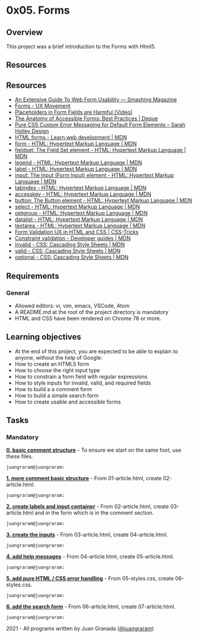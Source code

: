 # 0x05. Forms

## Overview
This project was a brief introduction to the Forms with Html5.

## Resources
## Resources
* [An Extensive Guide To Web Form Usability — Smashing Magazine](https://www.smashingmagazine.com/2011/11/extensive-guide-web-form-usability/)
* [Forms - UX Movement](https://uxmovement.com/category/forms/)
* [Placeholders in Form Fields are Harmful (Video)](https://www.nngroup.com/videos/placeholders-form-fields/)
* [The Anatomy of Accessible Forms: Best Practices | Deque](https://www.deque.com/blog/anatomy-of-accessible-forms-best-practices/)
* [Pure CSS Custom Error Messaging for Default Form Elements – Sarah Holley Design](http://sarahholleydesign.com/pure-css-custom-error-messaging-for-default-form-elements/)
* [HTML forms - Learn web development | MDN](https://developer.mozilla.org/en-US/docs/Learn/Forms)
* [form - HTML: Hypertext Markup Language | MDN](https://developer.mozilla.org/en-US/docs/Web/HTML/Element/form)
* [fieldset: The Field Set element - HTML: Hypertext Markup Language | MDN](https://developer.mozilla.org/en-US/docs/Web/HTML/Element/fieldset)
* [legend - HTML: Hypertext Markup Language | MDN](https://developer.mozilla.org/en-US/docs/Web/HTML/Element/legend)
* [label - HTML: Hypertext Markup Language | MDN](https://developer.mozilla.org/en-US/docs/Web/HTML/Element/label)
* [input: The Input (Form Input) element - HTML: Hypertext Markup Language | MDN](https://developer.mozilla.org/en-US/docs/Web/HTML/Element/input)
* [tabindex - HTML: Hypertext Markup Language | MDN](https://developer.mozilla.org/en-US/docs/Web/HTML/Global_attributes/tabindex)
* [accesskey - HTML: Hypertext Markup Language | MDN](https://developer.mozilla.org/en-US/docs/Web/HTML/Global_attributes/accesskey)
* [button: The Button element - HTML: Hypertext Markup Language | MDN](https://developer.mozilla.org/en-US/docs/Web/HTML/Element/button)
* [select - HTML: Hypertext Markup Language | MDN](https://developer.mozilla.org/en-US/docs/Web/HTML/Element/select)
* [optgroup - HTML: Hypertext Markup Language | MDN](https://developer.mozilla.org/en-US/docs/Web/HTML/Element/optgroup)
* [datalist - HTML: Hypertext Markup Language | MDN](https://developer.mozilla.org/en-US/docs/Web/HTML/Element/datalist)
* [textarea - HTML: Hypertext Markup Language | MDN](https://developer.mozilla.org/en-US/docs/Web/HTML/Element/textarea)
* [Form Validation UX in HTML and CSS | CSS-Tricks](https://css-tricks.com/form-validation-ux-html-css/)
* [Constraint validation - Developer guides | MDN](https://developer.mozilla.org/en-US/docs/Web/Guide/HTML/HTML5/Constraint_validation)
* [invalid - CSS: Cascading Style Sheets | MDN](https://developer.mozilla.org/en-US/docs/Web/CSS/:invalid)
* [valid - CSS: Cascading Style Sheets | MDN](https://developer.mozilla.org/en-US/docs/Web/CSS/:valid)
* [optional - CSS: Cascading Style Sheets | MDN](https://developer.mozilla.org/en-US/docs/Web/CSS/:optional)



## Requirements
### General
* Allowed editors: vi, vim, emacs, VSCode, Atom
* A README.md at the root of the project directory is mandatory
* HTML and CSS have been rendered on Chrome 78 or more.

## Learning objectives
* At the end of this project, you are expected to be able to explain to anyone, without the help of Google:
* How to create an HTML5 form
* How to choose the right input type
* How to constrain a form field with regular expressions
* How to style inputs for invalid, valid, and required fields
* How to build a a comment form
* How to build a simple search form
* How to create usable and accessible forms


## Tasks
### Mandatory
**[0. basic comment structure](01-styles.css)** - To ensure we start on the same foot, use these files.
```
juangraram@juangraram:
```
**[1. more comment basic structure](02-styles.css)** - From 01-article.html, create 02-article.html.
```
juangraram@juangraram:
```
**[2. create labels and input container](03-styles.css)** - From 02-article.html, create 03-article.html and in the form which is in the comment section.
```
juangraram@juangraram:
```
**[3. create the inputs](04-styles.css)** - From 03-article.html, create 04-article.html.
```
juangraram@juangraram:
```
**[4. add help messages](05-styles.css)** - From 04-article.html, create 05-article.html.
```
juangraram@juangraram:
```
**[5. add pure HTML / CSS error handling](06-styles.css)** - From 05-styles.css, create 06-styles.css.
```
juangraram@juangraram:
```
**[6. add the search form](07-styles.css)** - From 06-article.html, create 07-article.html.
```
juangraram@juangraram:
```

2021 - All programs written by Juan Granada ([@juangraram](https://twitter.com/JuanGraRam))
